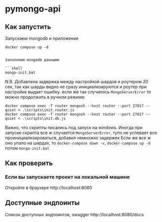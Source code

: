 # pymongo-api

## Как запустить

Запускаем mongodb и приложение

```shell
docker compose up -d


Заполняем mongodb данными

```shell
mongo-init.bat
```
N.B. Добавлена задержка между настройкой шардов и роутером 20 сек, так как шарды видно не сразу инициализируются и роутер при настройке выдает ошибку.
если же так случилось `MongoServerError` то можно продолжить в ручном режиме:
```
docker compose exec -T router mongosh --host router --port 27017 --quiet < .\scripts\init.router.js
docker compose exec -T router mongosh --host router --port 27017 --quiet < .\scripts\init.db.js
```
Важно, что скрипты писались под запуск на windows.
Иногда при запуске скрипта все ж случается `MongoServerError`, тупо не успевает все проинициализироваться, добавил немножко задержек
Если же все ж оно упало на шардах, то `docker-compose down -v`, `docker-compose up -d` потом `mongo-init.bat`


## Как проверить

### Если вы запускаете проект на локальной машине

Откройте в браузере http://localhost:8080


## Доступные эндпоинты

Список доступных эндпоинтов, swagger http://localhost:8080/docs